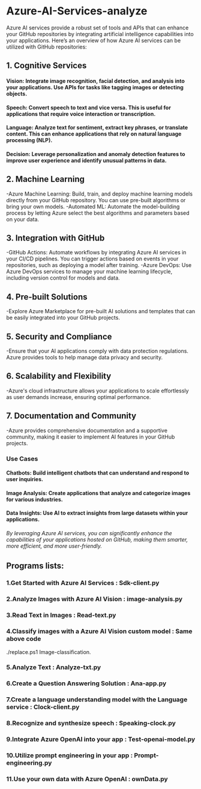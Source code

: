 # Azure-AI-Services-analyze
Azure AI services provide a robust set of tools and APIs that can enhance your GitHub repositories by integrating artificial intelligence capabilities into your applications. Here’s an overview of how Azure AI services can be utilized with GitHub repositories:

## 1. Cognitive Services
   
#### Vision: Integrate image recognition, facial detection, and analysis into your applications. Use APIs for tasks like tagging images or detecting objects.
#### Speech: Convert speech to text and vice versa. This is useful for applications that require voice interaction or transcription.
#### Language: Analyze text for sentiment, extract key phrases, or translate content. This can enhance applications that rely on natural language processing (NLP).
#### Decision: Leverage personalization and anomaly detection features to improve user experience and identify unusual patterns in data.

## 2. Machine Learning
-Azure Machine Learning: Build, train, and deploy machine learning models directly from your GitHub repository. You can use pre-built algorithms or bring your own models.
  -Automated ML: Automate the model-building process by letting Azure select the best algorithms and parameters based on your data.

## 3. Integration with GitHub
-GitHub Actions: Automate workflows by integrating Azure AI services in your CI/CD pipelines. You can trigger actions based on events in your repositories, such as deploying a model after training.
  -Azure DevOps: Use Azure DevOps services to manage your machine learning lifecycle, including version control for models and data.

## 4. Pre-built Solutions
-Explore Azure Marketplace for pre-built AI solutions and templates that can be easily integrated into your GitHub projects.

## 5. Security and Compliance
-Ensure that your AI applications comply with data protection regulations. Azure provides tools to help manage data privacy and security.

## 6. Scalability and Flexibility
-Azure's cloud infrastructure allows your applications to scale effortlessly as user demands increase, ensuring optimal performance.

## 7. Documentation and Community
-Azure provides comprehensive documentation and a supportive community, making it easier to implement AI features in your GitHub projects.

  ### Use Cases

  #### Chatbots: Build intelligent chatbots that can understand and respond to user inquiries.
  #### Image Analysis: Create applications that analyze and categorize images for various industries.
  #### Data Insights: Use AI to extract insights from large datasets within your applications.
  
###### By leveraging Azure AI services, you can significantly enhance the capabilities of your applications hosted on GitHub, making them smarter, more efficient, and more user-friendly.

## Programs lists:

### 1.Get Started with Azure AI Services : Sdk-client.py
### 2.Analyze Images with Azure AI Vision : image-analysis.py
### 3.Read Text in Images : Read-text.py
### 4.Classify images with a Azure AI Vision custom model : Same above code 
./replace.ps1
Image-classification.
### 5.Analyze Text : Analyze-txt.py
### 6.Create a Question Answering Solution : Ana-app.py
### 7.Create a language understanding model with the Language service : Clock-client.py
### 8.Recognize and synthesize speech : Speaking-clock.py
### 9.Integrate Azure OpenAI into your app : Test-openai-model.py
### 10.Utilize prompt engineering in your app : Prompt-engineering.py
### 11.Use your own data with Azure OpenAI : ownData.py
